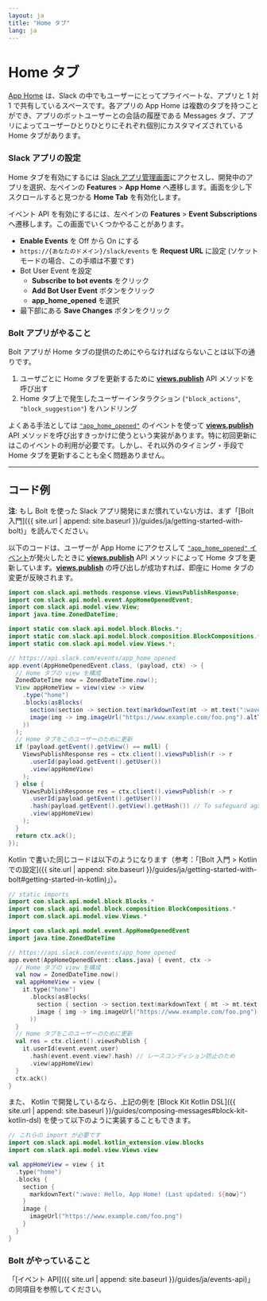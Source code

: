 ```yaml
---
layout: ja
title: "Home タブ"
lang: ja
---
```


# Home タブ

[App Home](https://api.slack.com/surfaces/tabs/events) は、Slack の中でもユーザーにとってプライベートな、アプリと 1 対 1 で共有しているスペースです。各アプリの App Home は複数のタブを持つことができ、アプリのボットユーザーとの会話の履歴である Messages タブ、アプリによってユーザーひとりひとりにそれぞれ個別にカスタマイズされている Home タブがあります。

### Slack アプリの設定

Home タブを有効にするには [Slack アプリ管理画面](http://api.slack.com/apps)にアクセスし、開発中のアプリを選択、左ペインの **Features** > **App Home** へ遷移します。画面を少し下スクロールすると見つかる **Home Tab** を有効化します。

イベント API を有効にするには、左ペインの **Features** > **Event Subscriptions** へ遷移します。この画面でいくつかやることがあります。

* **Enable Events** を Off から On にする
* `https://{あなたのドメイン}/slack/events` を **Request URL** に設定 (ソケットモードの場合、この手順は不要です)
* Bot User Event を設定
  * **Subscribe to bot events** をクリック
  * **Add Bot User Event** ボタンをクリック
  * **app_home_opened** を選択
* 最下部にある **Save Changes** ボタンをクリック

### Bolt アプリがやること

Bolt アプリが Home タブの提供のためにやらなければならないことは以下の通りです。

1. ユーザごとに Home タブを更新するために [**views.publish**](https://api.slack.com/methods/views.publish) API メソッドを呼び出す
2. Home タブ上で発生したユーザーインタラクション (`"block_actions"`, `"block_suggestion"`) をハンドリング

よくある手法としては [`"app_home_opened"`](https://api.slack.com/events/app_home_opened) のイベントを使って [**views.publish**](https://api.slack.com/methods/views.publish) API メソッドを呼び出すきっかけに使うという実装があります。特に初回更新にはこのイベントの利用が必要です。しかし、それ以外のタイミング・手段で Home タブを更新することも全く問題ありません。

---
## コード例

**注**: もし Bolt を使った Slack アプリ開発にまだ慣れていない方は、まず「[Bolt 入門]({{ site.url | append: site.baseurl }}/guides/ja/getting-started-with-bolt)」を読んでください。

以下のコードは、ユーザーが App Home にアクセスして [`"app_home_opened"` イベント](https://api.slack.com/events/app_home_opened)が発火したときに [**views.publish**](https://api.slack.com/methods/views.publish) API メソッドによって Home タブを更新しています。[**views.publish**](https://api.slack.com/methods/views.publish) の呼び出しが成功すれば、即座に Home タブの変更が反映されます。

```java
import com.slack.api.methods.response.views.ViewsPublishResponse;
import com.slack.api.model.event.AppHomeOpenedEvent;
import com.slack.api.model.view.View;
import java.time.ZonedDateTime;

import static com.slack.api.model.block.Blocks.*;
import static com.slack.api.model.block.composition.BlockCompositions.*;
import static com.slack.api.model.view.Views.*;

// https://api.slack.com/events/app_home_opened
app.event(AppHomeOpenedEvent.class, (payload, ctx) -> {
  // Home タブの view を構成
  ZonedDateTime now = ZonedDateTime.now();
  View appHomeView = view(view -> view
    .type("home")
    .blocks(asBlocks(
      section(section -> section.text(markdownText(mt -> mt.text(":wave: ようこそ！ (最終更新日時: " + now + ")")))),
      image(img -> img.imageUrl("https://www.example.com/foo.png").altText("alt text for image"))
    ))
  );
  // Home タブをこのユーザーのために更新
  if (payload.getEvent().getView() == null) {
    ViewsPublishResponse res = ctx.client().viewsPublish(r -> r
      .userId(payload.getEvent().getUser())
      .view(appHomeView)
    );
  } else {
    ViewsPublishResponse res = ctx.client().viewsPublish(r -> r
      .userId(payload.getEvent().getUser())
      .hash(payload.getEvent().getView().getHash()) // To safeguard against potential race conditions
      .view(appHomeView)
    );
  }
  return ctx.ack();
});
```

Kotlin で書いた同じコードは以下のようになります（参考：「[Bolt 入門 > Kotlin での設定]({{ site.url | append: site.baseurl }}/guides/ja/getting-started-with-bolt#getting-started-in-kotlin)」）。

```kotlin
// static imports
import com.slack.api.model.block.Blocks.*
import com.slack.api.model.block.composition.BlockCompositions.*
import com.slack.api.model.view.Views.*

import com.slack.api.model.event.AppHomeOpenedEvent
import java.time.ZonedDateTime

// https://api.slack.com/events/app_home_opened
app.event(AppHomeOpenedEvent::class.java) { event, ctx ->
  // Home タブの view を構成
  val now = ZonedDateTime.now()
  val appHomeView = view {
    it.type("home")
      .blocks(asBlocks(
        section { section -> section.text(markdownText { mt -> mt.text(":wave: ようこそ！ (最終更新日時: ${now})") }) },
        image { img -> img.imageUrl("https://www.example.com/foo.png").altText("alt text for image") }
      ))
  }
  // Home タブをこのユーザーのために更新
  val res = ctx.client().viewsPublish {
    it.userId(event.event.user)
      .hash(event.event.view?.hash) // レースコンディション防止のため 
      .view(appHomeView)
  }
  ctx.ack()
}
```

また、 Kotlin で開発しているなら、上記の例を [Block Kit Kotlin DSL]({{ site.url | append: site.baseurl }}/guides/composing-messages#block-kit-kotlin-dsl) を使って以下のように実装することもできます。

```kotlin
// これらの import が必要です
import com.slack.api.model.kotlin_extension.view.blocks
import com.slack.api.model.view.Views.view

val appHomeView = view { it
  .type("home")
  .blocks {
    section {
      markdownText(":wave: Hello, App Home! (Last updated: ${now}")
    }
    image {
      imageUrl("https://www.example.com/foo.png")
    }
  }
}
```

### Bolt がやっていること

「[イベント API]({{ site.url | append: site.baseurl }}/guides/ja/events-api)」の同項目を参照してください。
